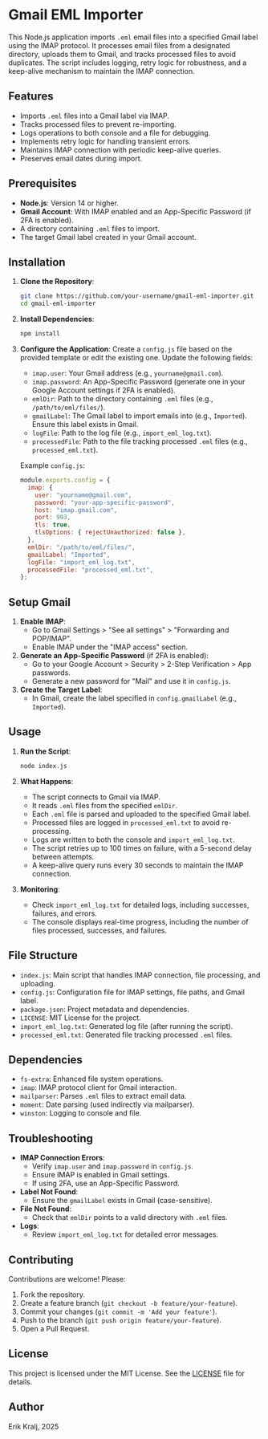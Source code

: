# Gmail EML Importer

This Node.js application imports `.eml` email files into a specified Gmail label using the IMAP protocol. It processes email files from a designated directory, uploads them to Gmail, and tracks processed files to avoid duplicates. The script includes logging, retry logic for robustness, and a keep-alive mechanism to maintain the IMAP connection.

## Features
- Imports `.eml` files into a Gmail label via IMAP.
- Tracks processed files to prevent re-importing.
- Logs operations to both console and a file for debugging.
- Implements retry logic for handling transient errors.
- Maintains IMAP connection with periodic keep-alive queries.
- Preserves email dates during import.

## Prerequisites
- **Node.js**: Version 14 or higher.
- **Gmail Account**: With IMAP enabled and an App-Specific Password (if 2FA is enabled).
- A directory containing `.eml` files to import.
- The target Gmail label created in your Gmail account.

## Installation
1. **Clone the Repository**:
   ```bash
   git clone https://github.com/your-username/gmail-eml-importer.git
   cd gmail-eml-importer
   ```

2. **Install Dependencies**:
   ```bash
   npm install
   ```

3. **Configure the Application**:
   Create a `config.js` file based on the provided template or edit the existing one. Update the following fields:
   - `imap.user`: Your Gmail address (e.g., `yourname@gmail.com`).
   - `imap.password`: An App-Specific Password (generate one in your Google Account settings if 2FA is enabled).
   - `emlDir`: Path to the directory containing `.eml` files (e.g., `/path/to/eml/files/`).
   - `gmailLabel`: The Gmail label to import emails into (e.g., `Imported`). Ensure this label exists in Gmail.
   - `logFile`: Path to the log file (e.g., `import_eml_log.txt`).
   - `processedFile`: Path to the file tracking processed `.eml` files (e.g., `processed_eml.txt`).

   Example `config.js`:
   ```javascript
   module.exports.config = {
     imap: {
       user: "yourname@gmail.com",
       password: "your-app-specific-password",
       host: "imap.gmail.com",
       port: 993,
       tls: true,
       tlsOptions: { rejectUnauthorized: false },
     },
     emlDir: "/path/to/eml/files/",
     gmailLabel: "Imported",
     logFile: "import_eml_log.txt",
     processedFile: "processed_eml.txt",
   };
   ```

## Setup Gmail
1. **Enable IMAP**:
   - Go to Gmail Settings > "See all settings" > "Forwarding and POP/IMAP".
   - Enable IMAP under the "IMAP access" section.
2. **Generate an App-Specific Password** (if 2FA is enabled):
   - Go to your Google Account > Security > 2-Step Verification > App passwords.
   - Generate a new password for "Mail" and use it in `config.js`.
3. **Create the Target Label**:
   - In Gmail, create the label specified in `config.gmailLabel` (e.g., `Imported`).

## Usage
1. **Run the Script**:
   ```bash
   node index.js
   ```

2. **What Happens**:
   - The script connects to Gmail via IMAP.
   - It reads `.eml` files from the specified `emlDir`.
   - Each `.eml` file is parsed and uploaded to the specified Gmail label.
   - Processed files are logged in `processed_eml.txt` to avoid re-processing.
   - Logs are written to both the console and `import_eml_log.txt`.
   - The script retries up to 100 times on failure, with a 5-second delay between attempts.
   - A keep-alive query runs every 30 seconds to maintain the IMAP connection.

3. **Monitoring**:
   - Check `import_eml_log.txt` for detailed logs, including successes, failures, and errors.
   - The console displays real-time progress, including the number of files processed, successes, and failures.

## File Structure
- `index.js`: Main script that handles IMAP connection, file processing, and uploading.
- `config.js`: Configuration file for IMAP settings, file paths, and Gmail label.
- `package.json`: Project metadata and dependencies.
- `LICENSE`: MIT License for the project.
- `import_eml_log.txt`: Generated log file (after running the script).
- `processed_eml.txt`: Generated file tracking processed `.eml` files.

## Dependencies
- `fs-extra`: Enhanced file system operations.
- `imap`: IMAP protocol client for Gmail interaction.
- `mailparser`: Parses `.eml` files to extract email data.
- `moment`: Date parsing (used indirectly via mailparser).
- `winston`: Logging to console and file.

## Troubleshooting
- **IMAP Connection Errors**:
  - Verify `imap.user` and `imap.password` in `config.js`.
  - Ensure IMAP is enabled in Gmail settings.
  - If using 2FA, use an App-Specific Password.
- **Label Not Found**:
  - Ensure the `gmailLabel` exists in Gmail (case-sensitive).
- **File Not Found**:
  - Check that `emlDir` points to a valid directory with `.eml` files.
- **Logs**:
  - Review `import_eml_log.txt` for detailed error messages.

## Contributing
Contributions are welcome! Please:
1. Fork the repository.
2. Create a feature branch (`git checkout -b feature/your-feature`).
3. Commit your changes (`git commit -m 'Add your feature'`).
4. Push to the branch (`git push origin feature/your-feature`).
5. Open a Pull Request.

## License
This project is licensed under the MIT License. See the [LICENSE](LICENSE) file for details.

## Author
Erik Kralj, 2025